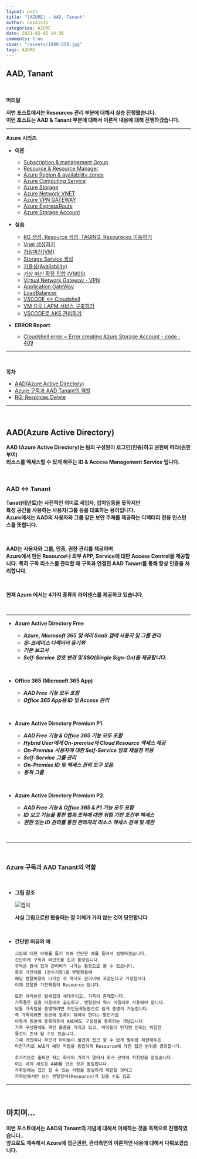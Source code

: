 ```yaml
---
layout: post
title: "[AZURE] - AAD, Tanant"
author: nasa1515
categories: AZURE
date: 2021-02-05 14:36
comments: true
cover: "/assets/1800-550.jpg"
tags: AZURE
---
```




## **AAD, Tanant**


<br/>

**머리말**  
  
**저번 포스트에서는 Resources 관리 부분에 대해서 실습 진행했습니다.**  
**이번 포스트는 AAD & Tanant 부분에 대해서 이론적 내용에 대해 진행하겠습니다.**  

 
---


**Azure 시리즈**

* **이론**

    - [Subscription & management Group](https://nasa1515.github.io/azure/2021/01/21/azure.subscriptions.html)
    - [Resource & Resource Manager](https://nasa1515.github.io/azure/2021/01/22/azure-resoure.html)
    - [Azure Region & availability zones](https://nasa1515.github.io/azure/2021/01/22/azure.region.html)
    - [Azure Computing Service](https://nasa1515.github.io/azure/2021/01/25/azure.compute.html)
    - [Azure Storage](https://nasa1515.github.io/azure/2021/01/26/azure.storage.html)
    - [Azure Network VNET](https://nasa1515.github.io/azure/2021/01/26/azure-vnet.html)
    - [Azure VPN GATEWAY](https://nasa1515.github.io/azure/2021/01/27/Azure-VPN.html)
    - [Azure ExpressRoute](https://nasa1515.github.io/azure/2021/01/27/azure-expreroute.html)
    - [Azure Storage Account](https://nasa1515.github.io/azure/2021/02/08/storage2.html)


* **실습**

    - [RG 생성, Resource 생성, TAGING, Resoureces 이동하기](https://nasa1515.github.io/azure/2021/02/05/azure-resource2.html)
    - [Vnet 생성하기](https://nasa1515.github.io/azure/2021/02/05/vnet2.html)
    - [가상머신(VM)](https://nasa1515.github.io/azure/2021/02/08/VM2.html)
    - [Storage Service 생성](https://nasa1515.github.io/azure/2021/02/08/AZURE-Storageservice.html)
    - [가용성(Availability)](https://nasa1515.github.io/azure/2021/02/08/scale.html)
    - [가상 머신 확장 집합 (VMSS)](https://nasa1515.github.io/azure/2021/02/09/Azure-VMSS.html)   
    - [Virtual Network Gateway - VPN](https://nasa1515.github.io/azure/2021/02/09/Azure-vpngw.html)   
    - [Application GateWay](https://nasa1515.github.io/azure/2021/02/09/Azure-LB.html)   
    - [LoadBalancer](https://nasa1515.github.io/azure/2021/02/09/Azure-lb2.html)   
    - [VSCODE <-> Cloudshell](https://nasa1515.github.io/azure/2021/02/09/Azure-vdcode.html)   
    - [VM 으로 LAPM 서비스 구축하기](https://nasa1515.github.io/azure/2021/02/24/AZURE-WEB.html)   
    - [VSCODE로 AKS 관리하기](https://nasa1515.github.io/azure/2021/03/19/aks-vscode.html)

* **ERROR Report**  

    - [Cloudshell error = Error creating Azure Storage Account - code : 409](https://nasa1515.github.io/azure/2021/03/24/azure-cloudshellerror.html)
---

<br/>

**목차**


- [AAD(Azure Active Directory)](#a1)
- [Azure 구독과 AAD Tanant의 역할](#a2)
- [RG, Respirces Delete](#a3)



--- 

<br/>

## **AAD(Azure Active Directory)**   <a name="a1"></a>

**AAD (Azure Active Directory)는 팀의 구성원이 로그인(인증)하고 권한에 따라(권한부여)  
리소스를 엑세스할 수 있게 해주는 ID & Access Management Service 입니다.**

<br/>

### **AAD <-> Tanant**

**Tanat(테넌트)는 사전적인 의미로 세입자, 입차임등을 뜻하지만**  
**특정 공간을 사용하는 사용자/그룹 등을 대표하는 용어입니다.**  
**Azure에서는 AAD의 사용자와 그룹 같은 보안 주체를 제공하는 디렉터리 전용 인스턴스를 뜻합니다.**

<br/>


**AAD는 사용자와 그룹, 인증, 권한 관리를 제공하며  
Azure에서 만든 Resource나 외부 APP, Service에 대한 Access Control을 제공합니다.**
**특히 구독 리소스를 관리할 때 구독과 연결된 AAD Tanant를 통해 항상 인증을 처리합니다.**  

<br>

**현재 Azure 에서는 4가지 종류의 라이센스를 제공하고 있습니다.**  

<br/>


---

* **Azure Active Directory Free**  

    - ***Azure, Microsoft 365 및 여러 SaaS 앱에 사용자 및 그룹 관리***  
    - ***온-프레미스 디렉터리 동기화*** 
    - ***기본 보고서***   
    - ***Self-Service 암호 변경 및 SSO(Single Sign-On)을 제공합니다.***  

<br/>

* **Office 365 (Microsoft 365 App)**  

    - ***AAD Free 기능 모두 포함***
    - ***Office 365 App용 ID 및 Access 관리***

<br/>

* **Azure Active Directory Premium P1.**  

    * ***AAD Free 기능 & Office 365 기능 모두 포함***  
    * ***Hybrid User에게 On-premise와 Cloud Resource 엑세스 제공***
    * ***On-Premise 사용자에 대한 Self-Service 암호 재설정 허용***
    * ***Self-Service 그룹 관리***
    * ***On-Premise ID 및 엑세스 관리 도구 모음***
    * ***동적 그룹***


<br/>

* **Azure Active Directory Premium P2.**  

    * ***AAD Free 기능 & Office 365  & P1 기능 모두 포함***  
    * ***ID 보고 기능을 통한 앱과 조직에 대한 위험 기반 조건부 엑세스***
    * ***권한 있는 ID 관리를 통한 관리자의 리소스 엑세스 검색 및 제한***

<br/>

---

<br/>

### **Azure 구독과 AAD Tanant의 역할** <a name="a2"></a>

<br/>

* **그림 참조**

    ![캡처](https://user-images.githubusercontent.com/69498804/106999361-64abcc00-67c9-11eb-8553-7c1090c263db.JPG)

    **사실 그림으로만 봤을때는 잘 이해가 가지 않는 것이 당연합니다** 

<br/>


* **간단한 비유와 예**

    ```
    그림에 대한 이해를 돕기 위해 간단한 예를 들어서 설명하겠습니다. 
    간단하게 구독과 테넌트를 집과 통장입니다.  
    구독은 월세 집과 관리비가 나가는 통장으로 볼 수 있습니다.
    특정 가전제품 (정수기등)을 렌탈했을때
    해당 렌탈비용이 나가는 것 역시도 관리비에 포함된다고 가정합시다.
    이때 렌탈한 가전제품이 Resource 입니다.

    또한 여러분은 월세집의 세대주이고, 가족이 존재합니다.
    가족들은 집을 마음대로 출입하고, 렌탈장비 역시 마음대로 사용해야 합니다.
    보통 가족임을 증명하려면 주민등록등본으로 쉽게 증명이 가능합니다.
    즉 가족이려면 등본에 등록이 되어야 한다는 말인거죠
    이렇게 등본에 등록하듯이 AAD에도 구성원을 등록하는 개념입니다.
    가족 구성원에도 개인 물품을 가지고 있고, 아이들이 만지면 안되는 위험한
    물건이 존재 할 수도 있습니다. 
    그때 개인이나 부모가 아이들이 물건에 접근 할 수 없게 범위를 제한해두죠
    마찬가지로 AAD가 해당 역할을 동일하게 Resource에 대한 접근 범위를 결정합니다.  

    추가적으로 출퇴근 하는 회사의 거리가 멀어서 회사 근처에 자취방을 잡았습니다.
    이는 마치 새로운 AAD를 만든 것과 동일합니다.
    자취방에는 접근 할 수 있는 사람을 동일하게 제한할 것이고
    자취방에서만 쓰는 렌탈장비(Resource)가 있을 수도 있죠 
    ```

---

<br/>

## **마치며…**  


**이번 포스트에서는 AAD와 Tanant의 개념에 대해서 이해하는 것을 목적으로 진행하였습니다..**  
**앞으로도 계속해서 Azure에 접근권한, 관리측면의 이론적인 내용에 대해서 다뤄보겠습니다.**


